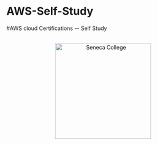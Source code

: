 # AWS-Self-Study
#AWS cloud Certifications -- Self  Study  

<p style="text-align: center;">
    <br />
    <img src="" alt="Seneca College" style="width: 250px; height: auto;" />
</p>
